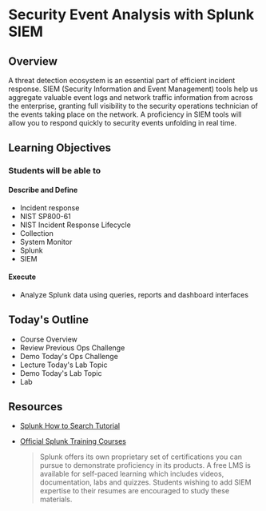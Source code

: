# Security Event Analysis with Splunk SIEM

## Overview

A threat detection ecosystem is an essential part of efficient incident response. SIEM (Security Information and Event Management) tools help us aggregate valuable event logs and network traffic information from across the enterprise, granting full visibility to the security operations technician of the events taking place on the network. A proficiency in SIEM tools will allow you to respond quickly to security events unfolding in real time.

## Learning Objectives

### Students will be able to

#### Describe and Define

- Incident response
- NIST SP800-61
- NIST Incident Response Lifecycle
- Collection
- System Monitor
- Splunk
- SIEM

#### Execute

- Analyze Splunk data using queries, reports and dashboard interfaces

## Today's Outline

- Course Overview
- Review Previous Ops Challenge
- Demo Today's Ops Challenge
- Lecture Today's Lab Topic
- Demo Today's Lab Topic
- Lab

## Resources

- [Splunk How to Search Tutorial](https://docs.splunk.com/Documentation/Splunk/8.1.0/SearchTutorial/WelcometotheSearchTutorial)
- [Official Splunk Training Courses](https://www.splunk.com/en_us/training/free-courses/overview.html)
  
  > Splunk offers its own proprietary set of certifications you can pursue to demonstrate proficiency in its products. A free LMS is available for self-paced learning which includes videos, documentation, labs and quizzes. Students wishing to add SIEM expertise to their resumes are encouraged to study these materials.
